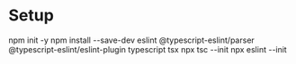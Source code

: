 # Setup

npm init -y
npm install --save-dev eslint @typescript-eslint/parser @typescript-eslint/eslint-plugin typescript tsx
npx tsc --init
npx eslint --init
